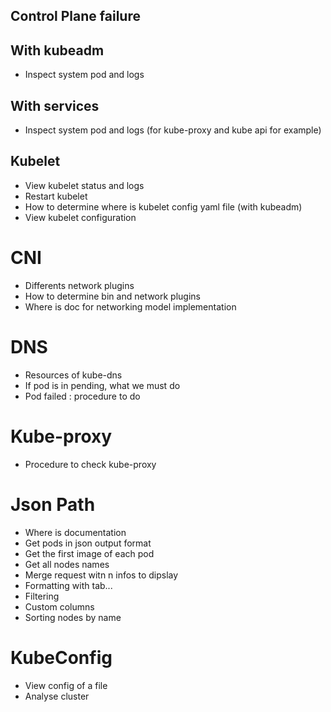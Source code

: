 ## Control Plane failure

## With kubeadm

 - Inspect system pod and logs

## With services

 - Inspect system pod and logs (for kube-proxy and kube api for example)

## Kubelet

 - View kubelet status and logs
 - Restart kubelet
 - How to determine where is kubelet config  yaml file (with kubeadm)
 - View kubelet configuration

# CNI

 - Differents network plugins
 - How to determine bin and network plugins
 - Where is doc for networking model implementation

# DNS

 - Resources of kube-dns
 - If pod is in pending, what we must do
 - Pod failed : procedure to do

# Kube-proxy

 - Procedure to check kube-proxy

# Json Path

 - Where is documentation
 - Get pods in json output format
 - Get the first image of each pod
 - Get all nodes names
 - Merge request witn n infos to dipslay
 - Formatting with tab...
 - Filtering
 - Custom columns
 - Sorting nodes by name

# KubeConfig

 - View config of a file
 - Analyse cluster